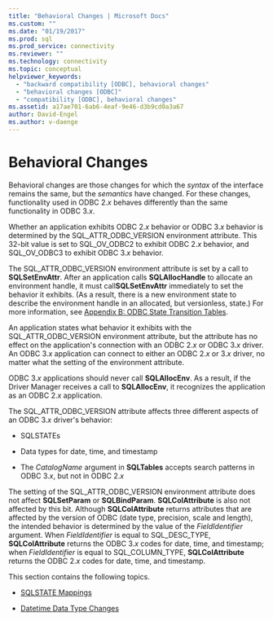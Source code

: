 ```yaml
---
title: "Behavioral Changes | Microsoft Docs"
ms.custom: ""
ms.date: "01/19/2017"
ms.prod: sql
ms.prod_service: connectivity
ms.reviewer: ""
ms.technology: connectivity
ms.topic: conceptual
helpviewer_keywords: 
  - "backward compatibility [ODBC], behavioral changes"
  - "behavioral changes [ODBC]"
  - "compatibility [ODBC], behavioral changes"
ms.assetid: a17ae701-6ab6-4eaf-9e46-d3b9cd0a3a67
author: David-Engel
ms.author: v-daenge
---
```

# Behavioral Changes
Behavioral changes are those changes for which the *syntax* of the interface remains the same, but the *semantics* have changed. For these changes, functionality used in ODBC 2.*x* behaves differently than the same functionality in ODBC 3.*x*.  
  
 Whether an application exhibits ODBC 2.*x* behavior or ODBC 3.*x* behavior is determined by the SQL_ATTR_ODBC_VERSION environment attribute. This 32-bit value is set to SQL_OV_ODBC2 to exhibit ODBC 2.*x* behavior, and SQL_OV_ODBC3 to exhibit ODBC 3.*x* behavior.  
  
 The SQL_ATTR_ODBC_VERSION environment attribute is set by a call to **SQLSetEnvAttr**. After an application calls **SQLAllocHandle** to allocate an environment handle, it must call**SQLSetEnvAttr** immediately to set the behavior it exhibits. (As a result, there is a new environment state to describe the environment handle in an allocated, but versionless, state.) For more information, see [Appendix B: ODBC State Transition Tables](../../../odbc/reference/appendixes/appendix-b-odbc-state-transition-tables.md).  
  
 An application states what behavior it exhibits with the SQL_ATTR_ODBC_VERSION environment attribute, but the attribute has no effect on the application's connection with an ODBC 2.*x* or ODBC 3.*x* driver. An ODBC 3.*x* application can connect to either an ODBC 2.*x* or 3.*x* driver, no matter what the setting of the environment attribute.  
  
 ODBC 3.*x* applications should never call **SQLAllocEnv**. As a result, if the Driver Manager receives a call to **SQLAllocEnv**, it recognizes the application as an ODBC 2.*x* application.  
  
 The SQL_ATTR_ODBC_VERSION attribute affects three different aspects of an ODBC 3.*x* driver's behavior:  
  
-   SQLSTATEs  
  
-   Data types for date, time, and timestamp  
  
-   The *CatalogName* argument in **SQLTables** accepts search patterns in ODBC 3.*x*, but not in ODBC 2.*x*  
  
 The setting of the SQL_ATTR_ODBC_VERSION environment attribute does not affect **SQLSetParam** or **SQLBindParam**. **SQLColAttribute** is also not affected by this bit. Although **SQLColAttribute** returns attributes that are affected by the version of ODBC (date type, precision, scale and length), the intended behavior is determined by the value of the *FieldIdentifier* argument. When *FieldIdentifier* is equal to SQL_DESC_TYPE, **SQLColAttribute** returns the ODBC 3.*x* codes for date, time, and timestamp; when *FieldIdentifier* is equal to SQL_COLUMN_TYPE, **SQLColAttribute** returns the ODBC 2.*x* codes for date, time, and timestamp.  
  
 This section contains the following topics.  
  
-   [SQLSTATE Mappings](../../../odbc/reference/develop-app/sqlstate-mappings.md)  
  
-   [Datetime Data Type Changes](../../../odbc/reference/develop-app/datetime-data-type-changes.md)
